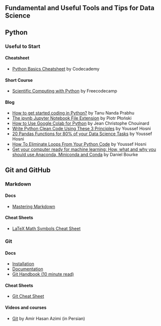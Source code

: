 
## Fundamental and Useful Tools and Tips for Data Science

## Python

### Useful to Start
#### Cheatsheet
  - [Python Basics Cheatsheet](https://www.codecademy.com/learn/learn-python-3/modules/learn-python3-hello-world/cheatsheet) by Codecademy

#### Short Course
  - [Scientific Computing with Python](https://www.freecodecamp.org/learn/scientific-computing-with-python/) by Freecodecamp

#### Blog
  - [How to get started coding in Python?](https://nbviewer.org/github/Tanu-N-Prabhu/Python/blob/master/How_to_get_started_coding_in_Python%3F.ipynb) by Tanu Nanda Prabhu
  - [The ipynb Jupyter Notebook File Extension](https://mljar.com/blog/jupyter-notebook-file-extension/#:~:text=ipynb%20file%20extension%20is%20used,computing%20in%20Python%20programming%20language.) by Piotr Płoński 
  - [How to Use Google Colab for Python](https://www.jcchouinard.com/google-colab-with-python/) by Jean Christophe Chouinard
  - [Write Python Clean Code Using These 3 Principles](https://levelup.gitconnected.com/learn-how-to-write-python-clean-code-using-these-3-principles-ed046978e39a) by Youssef Hosni
  - [20 Pandas Functions for 80% of your Data Science Tasks](https://levelup.gitconnected.com/20-pandas-functions-for-80-of-your-data-science-tasks-b610c8bfe63c) by Youssef Hosni
  - [How To Eliminate Loops From Your Python Code](https://levelup.gitconnected.com/how-to-eliminate-loops-from-your-python-code-6dfb7c3578fa) by Youssef Hosni
  - [Get your computer ready for machine learning: How, what and why you should use Anaconda, Miniconda and Conda](https://towardsdatascience.com/get-your-computer-ready-for-machine-learning-how-what-and-why-you-should-use-anaconda-miniconda-d213444f36d6) by Daniel Bourke

## Git and GitHub

### Markdown
#### Docs
- [Mastering Markdown](https://guides.github.com/features/mastering-markdown/#examples) 
#### Cheat Sheets
- [LaTeX Math Symbols Cheat Sheet](https://kapeli.com/cheat_sheets/LaTeX_Math_Symbols.docset/Contents/Resources/Documents/index)

### Git
#### Docs
- [Installation](https://git-scm.com/downloads)
- [Documentation](https://git-scm.com/doc)
- [Git Handbook (10 minute read)](https://guides.github.com/introduction/git-handbook/)
#### Cheat Sheets
- [Git Cheat Sheet](https://github.github.com/training-kit/downloads/github-git-cheat-sheet.pdf)
#### Videos and courses
- [Git](https://parsclick.net/course/PL3Y-E4YSE4wYFlcomsBtJy1nCu3jclA8L) by Amir Hasan Azimi (in Persian)



